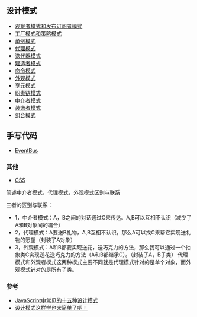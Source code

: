 ## 设计模式

- [观察者模式和发布订阅者模式](./设计模式/观察者模式和发布订阅者模式.md)
- [工厂模式和策略模式](./设计模式/工厂模式和策略模式.md)
- [单例模式](./设计模式/单例模式.md)
- [代理模式](./设计模式/代理模式.md)
- [迭代器模式](./设计模式/迭代器模式.md)
- [建造者模式](./设计模式/建造者模式.md)
- [命令模式](./设计模式/命令模式.md)
- [外观模式](./设计模式/外观模式.md)
- [享元模式](./设计模式/享元模式.md)
- [职责链模式](./设计模式/职责链模式.md)
- [中介者模式](./设计模式/中介者模式.md)
- [装饰者模式](./设计模式/装饰者模式.md)
- [组合模式](./设计模式/组合模式.md)

## 手写代码
- [EventBus](./手写代码/实现EventBus.md)

### 其他
- [CSS](./CSS)


简述中介者模式，代理模式，外观模式区别与联系

三者的区别与联系：
- 1，中介者模式：A，B之间的对话通过C来传达。A,B可以互相不认识（减少了A和B对象间的耦合）
- 2，代理模式：A要送B礼物，A,B互相不认识，那么A可以找C来帮它实现送礼物的愿望（封装了A对象）
- 3，外观模式：A和B都要实现送花，送巧克力的方法，那么我可以通过一个抽象类C实现送花送巧克力的方法（A和B都继承C）。（封装了A，B子类）
代理模式和外观者模式这两种模式主要不同就是代理模式针对的是单个对象，而外观模式针对的是所有子类。

### 参考

- [JavaScript中常见的十五种设计模式](https://www.cnblogs.com/imwtr/p/9451129.html#o13)
- [设计模式这样学也太简单了吧！](https://juejin.cn/post/6953423646664687652#heading-47)



